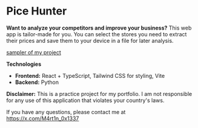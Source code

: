 # Pice Hunter

**Want to analyze your competitors and improve your business?** This web app is tailor-made for you. You can select the stores you need to extract their prices and save them to your device in a file for later analysis.

[sampler of my project](assets/animacion.gif)

**Technologies**

* **Frontend:** React + TypeScript, Tailwind CSS for styling, Vite
* **Backend:** Python

**Disclaimer:** This is a practice project for my portfolio. I am not responsible for any use of this application that violates your country's laws.

If you have any questions, please contact me at https://x.com/M4rt1n_0x1337



